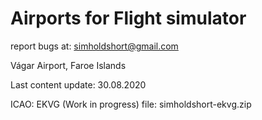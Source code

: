 # Airports for Flight simulator

report bugs at: simholdshort@gmail.com

Vágar Airport, Faroe Islands

Last content update: 30.08.2020 

ICAO: EKVG  (Work in progress)
file: simholdshort-ekvg.zip


 
